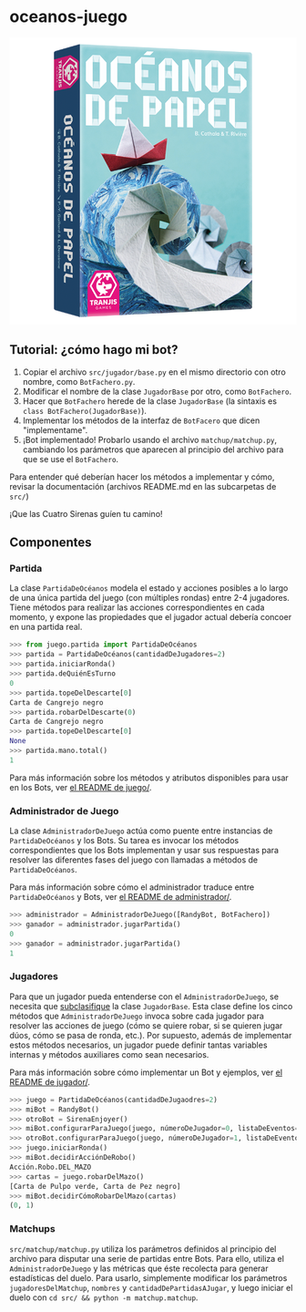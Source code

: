 # oceanos-juego

![](assets/cover.png)

## Tutorial: ¿cómo hago mi bot?

1. Copiar el archivo `src/jugador/base.py` en el mismo directorio con otro nombre, como `BotFachero.py`.
2. Modificar el nombre de la clase `JugadorBase` por otro, como `BotFachero`.
3. Hacer que `BotFachero` herede de la clase `JugadorBase` (la sintaxis es `class BotFachero(JugadorBase)`).
4. Implementar los métodos de la interfaz de `BotFacero` que dicen "implementame".
5. ¡Bot implementado! Probarlo usando el archivo `matchup/matchup.py`, cambiando los parámetros que aparecen al principio del archivo para que se use el `BotFachero`.

Para entender qué deberían hacer los métodos a implementar y cómo, revisar la documentación (archivos README.md en las subcarpetas de `src/`)

¡Que las Cuatro Sirenas guíen tu camino!

## Componentes

### Partida
La clase `PartidaDeOcéanos` modela el estado y acciones posibles a lo largo de una única partida del juego (con múltiples rondas) entre 2-4 jugadores. Tiene métodos para realizar las acciones correspondientes en cada momento, y expone las propiedades que el jugador actual debería concoer en una partida real.

```python
>>> from juego.partida import PartidaDeOcéanos
>>> partida = PartidaDeOcéanos(cantidadDeJugadores=2)
>>> partida.iniciarRonda()
>>> partida.deQuiénEsTurno
0
>>> partida.topeDelDescarte[0]
Carta de Cangrejo negro
>>> partida.robarDelDescarte(0)
Carta de Cangrejo negro
>>> partida.topeDelDescarte[0]
None
>>> partida.mano.total()
1
```

Para más información sobre los métodos y atributos disponibles para usar en los Bots, ver [el README de juego/](src\juego\README.md).

### Administrador de Juego

La clase `AdministradorDeJuego` actúa como puente entre instancias de `PartidaDeOcéanos` y los Bots. Su tarea es invocar los métodos correspondientes que los Bots implementan y usar sus respuestas para resolver las diferentes fases del juego con llamadas a métodos de `PartidaDeOcéanos`.

Para más información sobre cómo el administrador traduce entre `PartidaDeOcéanos` y Bots, ver [el README de administrador/](src\administrador\README.md).

```python
>>> administrador = AdministradorDeJuego([RandyBot, BotFachero])
>>> ganador = administrador.jugarPartida()
0
>>> ganador = administrador.jugarPartida()
1
```

### Jugadores

Para que un jugador pueda entenderse con el `AdministradorDeJuego`, se necesita que [subclasifique](https://www.w3schools.com/python/python_inheritance.asp) la clase `JugadorBase`. Esta clase define los cinco métodos que `AdministradorDeJuego` invoca sobre cada jugador para resolver las acciones de juego (cómo se quiere robar, si se quieren jugar dúos, cómo se pasa de ronda, etc.). Por supuesto, además de implementar estos métodos necesarios, un jugador puede definir tantas variables internas y métodos auxiliares como sean necesarios.

Para más información sobre cómo implementar un Bot y ejemplos, ver [el README de jugador/](src\jugador\README.md).

```python
>>> juego = PartidaDeOcéanos(cantidadDeJugaodres=2)
>>> miBot = RandyBot()
>>> otroBot = SirenaEnjoyer()
>>> miBot.configurarParaJuego(juego, númeroDeJugador=0, listaDeEventos=None)
>>> otroBot.configurarParaJuego(juego, númeroDeJugador=1, listaDeEventos=None)
>>> juego.iniciarRonda()
>>> miBot.decidirAcciónDeRobo()
Acción.Robo.DEL_MAZO
>>> cartas = juego.robarDelMazo()
[Carta de Pulpo verde, Carta de Pez negro]
>>> miBot.decidirCómoRobarDelMazo(cartas)
(0, 1)
```

### Matchups

`src/matchup/matchup.py` utiliza los parámetros definidos al principio del archivo para disputar una serie de partidas entre Bots. Para ello, utiliza el `AdministradorDeJuego` y las métricas que éste recolecta para generar estadísticas del duelo. Para usarlo, simplemente modificar los parámetros `jugadoresDelMatchup`, `nombres` y `cantidadDePartidasAJugar`, y luego iniciar el duelo con `cd src/ && python -m matchup.matchup`.